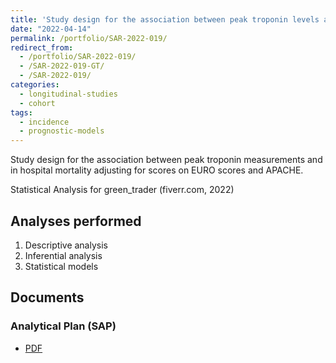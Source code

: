 ```yaml
---
title: 'Study design for the association between peak troponin levels and post-surgery mortality in an Australian hospital'
date: "2022-04-14"
permalink: /portfolio/SAR-2022-019/
redirect_from:
  - /portfolio/SAR-2022-019/
  - /SAR-2022-019-GT/
  - /SAR-2022-019/
categories:
  - longitudinal-studies
  - cohort
tags:
  - incidence
  - prognostic-models
---
```


Study design for the association between peak troponin measurements and in hospital mortality adjusting for scores on EURO scores and APACHE.

Statistical Analysis for green_trader (fiverr.com, 2022)
<!-- Technical Report for  PERSON (PLACE, yyyy) -->

## Analyses performed

1. Descriptive analysis
1. Inferential analysis
1. Statistical models

## Documents

<!-- The client has requested that this analysis be kept confidential until a future date, determined by the client. -->
<!-- All documents from this consultation are therefore not published online and only the title and year of the analysis will be included in the consultant's Portfolio. -->
<!-- After the agreed date is reached, the documents will be released. -->

<!-- The client has requested that this analysis be kept confidential. -->
<!-- All documents from this consultation are therefore not published online and only the title and year of the analysis will be included in the consultant's Portfolio. -->

### Analytical Plan (SAP)

- [PDF][sap]

<!-- ### Statistical Analysis Report (SAR) -->

<!-- - [PDF][sar] -->

<!-- ## Associated analyses -->

<!-- This analysis is part of a larger project and is supported by other analyses, linked below. -->

<!-- **[assoc_title]** -->

<!-- <[assoc_link]> -->

<!-- --- -->

[sap]: /files/SAP-2022-019-v01.pdf
[sar]: /files/SAR-2022-019-v01.pdf
